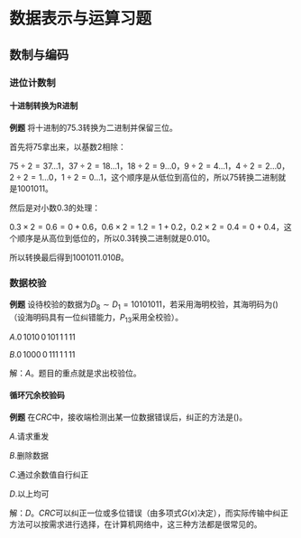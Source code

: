 # 数据表示与运算习题

## 数制与编码

### 进位计数制

#### 十进制转换为R进制

**例题** 将十进制的$75.3$转换为二进制并保留三位。

首先将$75$拿出来，以基数$2$相除：

$75\div2=37\dots1$，$37\div2=18\dots1$，$18\div2=9\dots0$，$9\div2=4\dots1$，$4\div2=2\dots0$，$2\div2=1\dots0$，$1\div2=0\dots1$，这个顺序是从低位到高位的，所以$75$转换二进制就是$1001011$。

然后是对小数$0.3$的处理：

$0.3\times2=0.6=0+0.6$，$0.6\times2=1.2=1+0.2$，$0.2\times2=0.4=0+0.4$，这个顺序是从高位到低位的，所以$0.3$转换二进制就是$0.010$。

所以转换最后得到$1001011.010B$。

### 数据校验

**例题** 设待校验的数据为$D_8\sim D_1=10101011$，若采用海明校验，其海明码为()（设海明码具有一位纠错能力，$P_{13}$采用全校验）。

$A.0\,1010\,0\,101\,1\,1\,11$

$B.0\,1000\,0\,111\,1\,1\,11$

解：$A$。题目的重点就是求出校验位。

<!-- 采用海明校验时，海明码为Ps~P: 0 1010Q1011111(加下画线的位为校验位)，其中P=P3P;0P,0P0 Pn =1，P=P0P0P0Poe P=1，P.=P,0 PeP-,0Pp=1，PR=PyB PoP Pn = 0，Ps位为全校验位，因为Pp~P中1的个数为偶数个，因此Ps=0。 -->

#### 循环冗余校验码

**例题** 在$CRC$中，接收端检测出某一位数据错误后，纠正的方法是()。

$A.$请求重发

$B.$删除数据

$C.$通过余数值自行纠正

$D.$以上均可

解：$D$。$CRC$可以纠正一位或多位错误（由多项式$G(x)$决定），而实际传输中纠正方法可以按需求进行选择，在计算机网络中，这三种方法都是很常见的。
